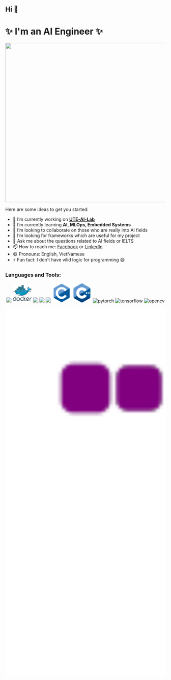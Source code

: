 ## Hi 👋

<!-- <p align="center">
  <img src='https://github.com/mayankchaudhary26/Cool-Readme-ideas/blob/master/data/octocat/ironcat.jpg' width='100"'>
  <img src='https://github.com/mayankchaudhary26/Cool-Readme-ideas/blob/master/data/octocat/minion.png' width='100"'>
  <img src='https://github.com/mayankchaudhary26/Cool-Readme-ideas/blob/master/data/octocat/spidertocat.png' width='100"'>
  <img src='https://github.com/mayankchaudhary26/Cool-Readme-ideas/blob/master/data/octocat/droidtocat.png' width='100"'>
<br>
</p> -->

# ✨ I'm an AI Engineer ✨

<p align="center">
<img align="center" src="https://github.com/abhisheknaiidu/abhisheknaiidu/blob/master/code.gif?raw=true" width="1000" height="500" />
</p>

<!-- **Syun1208/Syun1208** is a ✨ _special_ ✨ repository because its `README.md` (this file) appears on your GitHub profile. -->

Here are some ideas to get you started:

- 🔭 I’m currently working on [**UTE-AI-Lab**](https://www.facebook.com/groups/1015789475526341)
- 🌱 I’m currently learning **AI, MLOps, Embedded Systems**
- 👯 I’m looking to collaborate on those who are really into AI fields
- 🤔 I’m looking for frameworks which are useful for my project
- 💬 Ask me about the questions related to AI fields or IELTS
- 📫 How to reach me: [Facebook](https://www.facebook.com/syun128/) or [LinkedIn](https://www.linkedin.com/in/syun-cet/?fbclid=IwAR0WhS80pkWRJwtYZv3kEu4UmYWt8BDtKpfl9NclTHE-APnmbNbExiNg-kc)
- 😄 Pronouns: English, VietNamese
- ⚡ Fun fact: I don't have vilid logic for programming 😄

<h3 align="left">Languages and Tools:</h3>
<p align="center">
  <img src="https://media3.giphy.com/media/ln7z2eWriiQAllfVcn/200w.webp" width="60">
  <img src="https://raw.githubusercontent.com/devicons/devicon/master/icons/docker/docker-original-wordmark.svg" alt="docker" width="60"/>
  <img src="https://i.giphy.com/media/LMt9638dO8dftAjtco/200.webp" width="60">
<!--   <img src="https://i.giphy.com/media/eNAsjO55tPbgaor7ma/200w.webp" width="60">
  <img src="https://i.giphy.com/media/VgGthkhUvGgOit7Y9i/200.webp" width="60">
  <img src="https://media3.giphy.com/media/kdFc8fubgS31b8DsVu/giphy.webp" width="60"> -->
  <img src="https://i.giphy.com/media/KzJkzjggfGN5Py6nkT/200.webp" width="60">
  <img src="https://i.giphy.com/media/IdyAQJVN2kVPNUrojM/200.webp" width="60">
  <img src="https://raw.githubusercontent.com/devicons/devicon/master/icons/c/c-original.svg" alt="c" width="60"/>
  <img src="https://raw.githubusercontent.com/devicons/devicon/master/icons/cplusplus/cplusplus-original.svg" alt="cplusplus" width="60"/>
  <img src="https://www.vectorlogo.zone/logos/pytorch/pytorch-icon.svg" alt="pytorch" width="60"/>
  <img src="https://www.vectorlogo.zone/logos/tensorflow/tensorflow-icon.svg" alt="tensorflow" width="60"/>
  <img src="https://www.vectorlogo.zone/logos/opencv/opencv-icon.svg" alt="opencv" width="60"/>

</p>

<img align='center' src='https://github.com/mayankchaudhary26/mayankchaudhary26/blob/output/github-contribution-grid-snake.gif' width='900"'>

